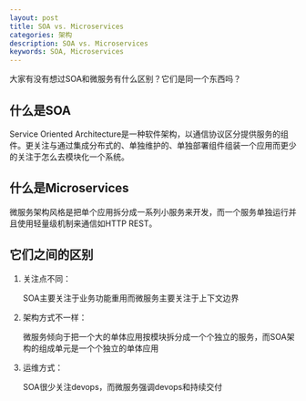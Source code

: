 ```yaml
---
layout: post
title: SOA vs. Microservices
categories: 架构
description: SOA vs. Microservices
keywords: SOA, Microservices
---
```


大家有没有想过SOA和微服务有什么区别？它们是同一个东西吗？

## 什么是SOA
Service Oriented Architecture是一种软件架构，以通信协议区分提供服务的组件。更关注与通过集成分布式的、单独维护的、单独部署组件组装一个应用而更少的关注于怎么去模块化一个系统。


## 什么是Microservices
微服务架构风格是把单个应用拆分成一系列小服务来开发，而一个服务单独运行并且使用轻量级机制来通信如HTTP REST。


## 它们之间的区别

1. 关注点不同：

    SOA主要关注于业务功能重用而微服务主要关注于上下文边界
2. 架构方式不一样：

    微服务倾向于把一个大的单体应用按模块拆分成一个个独立的服务，而SOA架构的组成单元是一个个独立的单体应用
3. 运维方式：

    SOA很少关注devops，而微服务强调devops和持续交付
